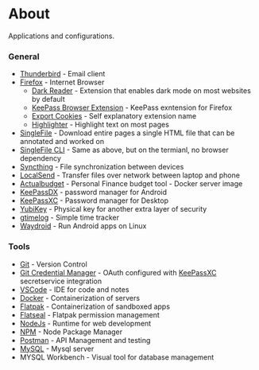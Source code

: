 # About
Applications and configurations.

### General
- [Thunderbird](https://rpmfind.net/linux/rpm2html/search.php?query=thunderbird&submit=Search+...) - Email client
- [Firefox](https://rpmfind.net/linux/rpm2html/search.php?query=firefox&submit=Search+...) - Internet Browser
    - [Dark Reader](https://addons.mozilla.org/en-US/firefox/addon/darkreader/?utm_source=addons.mozilla.org&utm_medium=referral&utm_content=search) - Extension that enables dark mode on most websites by default
    - [KeePass Browser Extension](https://addons.mozilla.org/en-US/firefox/addon/keepassxc-browser/?utm_source=addons.mozilla.org&utm_medium=referral&utm_content=search) - KeePass exntension for Firefox
    - [Export Cookies](https://addons.mozilla.org/en-US/firefox/addon/export-cookies-txt/) - Self explanatory extension name
    - [Highlighter](https://addons.mozilla.org/en-US/firefox/addon/highlighter-notes/) - Highlight text on most pages
- [SingleFile](https://github.com/gildas-lormeau/SingleFile) - Download entire pages a single HTML file that can be annotated and worked on
- [SingleFile CLI](https://github.com/gildas-lormeau/single-file-cli) - Same as above, but on the termianl, no browser dependency
- [Syncthing](https://github.com/syncthing/syncthing) - File synchronization between devices
- [LocalSend](https://github.com/localsend/localsend) - Transfer files over network between laptop and phone
- [Actualbudget](https://hub.docker.com/r/actualbudget/actual-server) - Personal Finance budget tool - Docker server image
- [KeePassDX](https://github.com/Kunzisoft/KeePassDX) - password manager for Android
- [KeePassXC](https://github.com/keepassxreboot/keepassxc) - Password manager for Desktop
- [YubiKey](https://www.yubico.com/no/product/yubikey-5-series/yubikey-5c-nfc/) - Physical key for another extra layer of security
- [gtimelog](https://github.com/gtimelog/gtimelog) - Simple time tracker
- [Waydroid](https://waydro.id/) - Run Android apps on Linux

### Tools
- [Git](https://git-scm.com/) - Version Control
- [Git Credential Manager](https://github.com/git-ecosystem/git-credential-manager) - OAuth configured with [KeePassXC](https://github.com/keepassxreboot/keepassxc) secretservice integration
- [VSCode](https://code.visualstudio.com/) - IDE for code and notes
- [Docker](https://docs.fedoraproject.org/en-US/quick-docs/installing-docker/) - Containerization of servers
- [Flatpak](https://flatpak.org/) - Containerization of sandboxed apps
- [Flatseal](https://github.com/tchx84/Flatseal) - Flatpak permission management
- [NodeJs](https://nodejs.org/en) - Runtime for web development
- [NPM](https://www.npmjs.com/) - Node Package Manager
- [Postman](https://flathub.org/apps/com.getpostman.Postman) - API Management and testing
- [MySQL](https://docs.fedoraproject.org/en-US/quick-docs/installing-mysql-mariadb/#_install_from_oracle_mysql) - Mysql server
- MYSQL Workbench - Visual tool for database management

